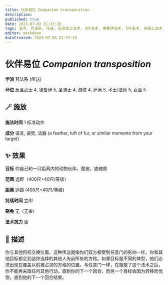 ```yaml
---
title: 伙伴易位 Companion transposition
description: 
published: true
date: 2023-07-03 21:37:18
tags: 法术, 咒法系, 传送, 反圣武士法术, 4环法术, 德鲁伊法术, 5环法术, 圣骑士法术, 游侠法术, 萨满法术, 术士/法师法术, 女巫法术
editor: markdown
dateCreated: 2023-07-03 21:37:18
---
```


# **伙伴易位** *Companion transposition*

**学派** 咒法系 (传送) 

**环位** 反圣武士 4, 德鲁伊 5, 圣骑士 4, 游侠 4, 萨满 5, 术士/法师 5, 女巫 5

## 🪄 施放

**施法时间** 1 标准动作

**成分** 语言, 姿势, 法器 (a feather, tuft of fur, or similar memento from your target)

## ✨ 效果 

**目标** 你自己和一只距离内的动物伙伴，魔宠，或魂兽 

**范围** 远距（400尺+40尺/等级）

**距离** 远距 (400尺+40尺/等级)  

**持续时间** 立即 

**豁免** 无（无害）

**法术抗力** 否

## 📖 描述

你与其他目标交换位置，这种传送就像你们双方都受到任意门的影响一样。你和其他目标都会到达你选择的其他人先前所处的方格。如果目标是不同的体型，他们必须出现在覆盖以前被占领的方格的位置。与任意门一样，在施放了这个法术之后，你不能再采取任何其他行动，直到你的下一个回合，而另一个目标会因为转移而恍惚，直到他的下一个回合结束。
    